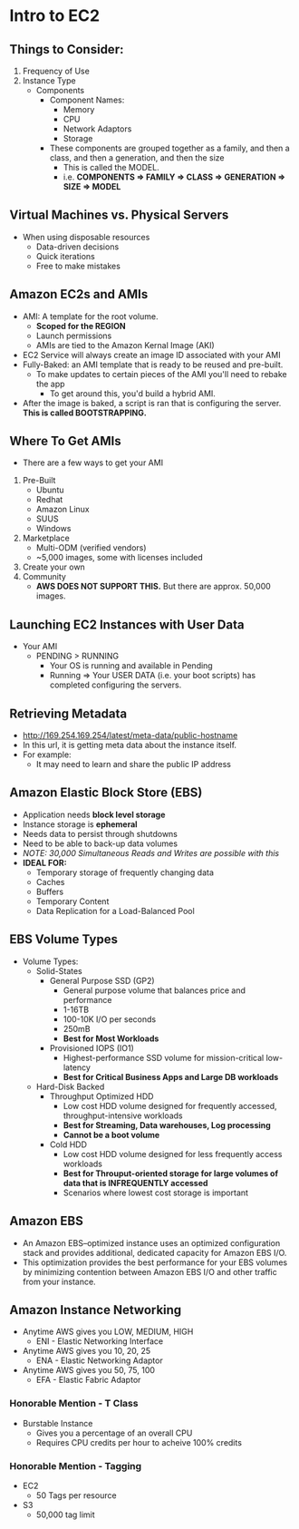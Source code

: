 # Intro to EC2

## Things to Consider:
1. Frequency of Use
2. Instance Type
    * Components
        * Component Names:
            * Memory
            * CPU
            * Network Adaptors
            * Storage
        * These components are grouped together as a family, and then a class, and then a generation, and then the size
            * This is called the MODEL.
            * i.e. __COMPONENTS => FAMILY => CLASS => GENERATION => SIZE => MODEL__ 

## Virtual Machines vs. Physical Servers
* When using disposable resources
    * Data-driven decisions
    * Quick iterations
    * Free to make mistakes

## Amazon EC2s and AMIs
* AMI: A template for the root volume.
    * __Scoped for the REGION__
    * Launch permissions
    * AMIs are tied to the Amazon Kernal Image (AKI)
* EC2 Service will always create an image ID associated with your AMI
* Fully-Baked: an AMI template that is ready to be reused and pre-built. 
    * To make updates to certain pieces of the AMI you'll need to rebake the app
        * To get around this, you'd build a hybrid AMI.
* After the image is baked, a script is ran that is configuring the server. __This is called BOOTSTRAPPING.__ 

## Where To Get AMIs
* There are a few ways to get your AMI
1. Pre-Built
    * Ubuntu
    * Redhat
    * Amazon Linux
    * SUUS
    * Windows
2. Marketplace
    * Multi-ODM (verified vendors)
    * ~5,000 images, some with licenses included
3. Create your own
4. Community
    * __AWS DOES NOT SUPPORT THIS.__ But there are approx. 50,000 images.

## Launching EC2 Instances with User Data
* Your AMI
    * PENDING > RUNNING
        * Your OS is running and available in Pending
        * Running => Your USER DATA (i.e. your boot scripts) has completed configuring the servers.

## Retrieving Metadata
* http://169.254.169.254/latest/meta-data/public-hostname 
* In this url, it is getting meta data about the instance itself. 
* For example:
    * It may need to learn and share the public IP address 

## Amazon Elastic Block Store (EBS)
* Application needs __block level storage__
* Instance storage is __ephemeral__
* Needs data to persist through shutdowns
* Need to be able to back-up data volumes
* *NOTE: 30,000 Simultaneous Reads and Writes are possible with this*
* __IDEAL FOR:__
    * Temporary storage of frequently changing data
    * Caches
    * Buffers
    * Temporary Content
    * Data Replication for a Load-Balanced Pool

## EBS Volume Types
* Volume Types:
    * Solid-States
        * General Purpose SSD (GP2)
            * General purpose volume that balances price and performance
            * 1-16TB
            * 100-10K I/O per seconds
            * 250mB
            * __Best for Most Workloads__
        * Provisioned IOPS (IO1)
            * Highest-performance SSD volume for mission-critical low-latency
            * __Best for Critical Business Apps and Large DB workloads__
    * Hard-Disk Backed
        * Throughput Optimized HDD
            * Low cost HDD volume designed for frequently accessed, throughput-intensive workloads
            * __Best for Streaming, Data warehouses, Log processing__
            * __Cannot be a boot volume__
        * Cold HDD
            * Low cost HDD volume designed for less frequently access workloads
            * __Best for Throuput-oriented storage for large volumes of data that is INFREQUENTLY accessed__
            * Scenarios where lowest cost storage is important

## Amazon EBS
* An Amazon EBS–optimized instance uses an optimized configuration stack and provides additional, dedicated capacity for Amazon EBS I/O. 
* This optimization provides the best performance for your EBS volumes by minimizing contention between Amazon EBS I/O and other traffic from your instance.            

## Amazon Instance Networking
* Anytime AWS gives you LOW, MEDIUM, HIGH
    * ENI - Elastic Networking Interface
* Anytime AWS gives you 10, 20, 25
    * ENA - Elastic Networking Adaptor
* Anytime AWS gives you 50, 75, 100
    * EFA - Elastic Fabric Adaptor

### Honorable Mention - T Class
* Burstable Instance
    * Gives you a percentage of an overall CPU
    * Requires CPU credits per hour to acheive 100% credits

### Honorable Mention - Tagging
* EC2
    * 50 Tags per resource
* S3 
    * 50,000 tag limit